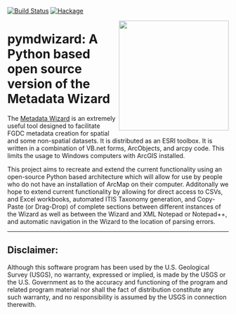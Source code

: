 [![Build Status](https://travis-ci.org/talbertc-usgs/pymdwizard.svg?branch=master)](https://travis-ci.org/talbertc-usgs/pymdwizard)
[![Hackage](https://coveralls.io/repos/github/talbertc-usgs/pymdwizard/badge.svg?branch=master)](https://coveralls.io/github/talbertc-usgs/pymdwizard?branch=master)

<img width="250" align="right" src="https://upload.wikimedia.org/wikipedia/commons/thumb/1/1c/USGS_logo_green.svg/500px-USGS_logo_green.svg.png"/>



pymdwizard: A Python based open source version of the Metadata Wizard
===========================================================================================

The [Metadata Wizard](https://github.com/dignizio-usgs/MDWizard_Source) is an extremely useful tool designed to facilitate FGDC 
metadata creation for spatial and some non-spatial datasets.  It is distributed
as an ESRI toolbox.  It is written in a combination of VB.net forms, ArcObjects, 
and arcpy code.  This limits the usage to Windows computers with ArcGIS installed.

This project aims to recreate and extend the current functionality using an
open-source Python based architecture which will allow for use by people who do
not have an installation of ArcMap on their computer.  Additonally we hope to extend current functionality by allowing for direct access to CSVs, and Excel workbooks, automated ITIS Taxonomy generation, and Copy-Paste (or Drag-Drop) of complete sections between different instances of the Wizard as well as between the Wizard and XML Notepad or Notepad++, and automatic navigation in the Wizard to the location of parsing errors.



----
Disclaimer:
-----------

Although this software program has been used by the U.S. Geological Survey (USGS), no warranty, expressed or implied, is made by the USGS or the U.S. Government as to the accuracy and functioning of the program and related program material nor shall the fact of distribution constitute any such warranty, and no responsibility is assumed by the USGS in connection therewith.
